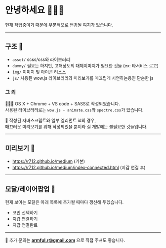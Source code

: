 # 안녕하세요 🙋🏻‍♂️
현재 작업중이기 때문에 부분적으로 변경될 여지가 있습니다.

-----

## 구조 👀
- `asset/` scss/css와 라이브러리
- `dummy/` 필요는 하지만, 고해상도의 대체이미지가 필요한 것들 (ex: 타서비스 로고)
- `img/` 이미지 및 아이콘 리소스
- `js/` 사용된 wow.js 라이브러리와 미리보기를 매끄럽게 시연하는용인 단순한 js

### 그 외
👩🏻‍💻 OS X + Chrome + VS code + SASS로 작성되었습니다.  
사용된 라이브러리로는 `wow.js + animate.css`와 `spectre.css`가 있습니다.

📌
작성된 자바스크립트와 일부 엘리먼트 id의 경우,  
매끄러운 미리보기를 위해 작성되었을 뿐이라 실 개발에는 불필요한 것들입니다.

-----

## 미리보기 🔗
- https://r712.github.io/medium (기본)
- https://r712.github.io/medium/index-connected.html (지갑 연결 후)

-----

## 모달/레이어팝업 💬
현재 보이는 모달은 아래 목록에 추가될 때마다 갱신해 두겠습니다.

- 코인 선택하기
- 지갑 연결하기
- 지갑 연결완료

-----

📮
추가 문의는 **armful.r@gmail.com** 으로 직접 주셔도 좋습니다.
